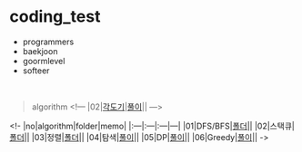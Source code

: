 # coding_test
- programmers
- baekjoon
- goormlevel
- softeer

<br>

> algorithm
<!—
|02|[각도기]()|[풀이]()||
—>

<!-
|no|algorithm|folder|memo|
|:—|:—|:—|—|
|01|DFS/BFS|[폴더](https://github.com/wan0911/algorithm-study/tree/main/DFS:BFS)||
|02|스택큐|[폴더]()||
|03|정렬|[폴더]()||
|04|탐색|[풀이](https://github.com/wan0911/algorithm-study/tree/main/%ED%83%90%EC%83%89)||
|05|DP|[풀이](https://github.com/wan0911/algorithm-study/tree/main/DP)||
|06|Greedy|[풀이](https://github.com/wan0911/algorithm-study/tree/main/greedy)||
->
